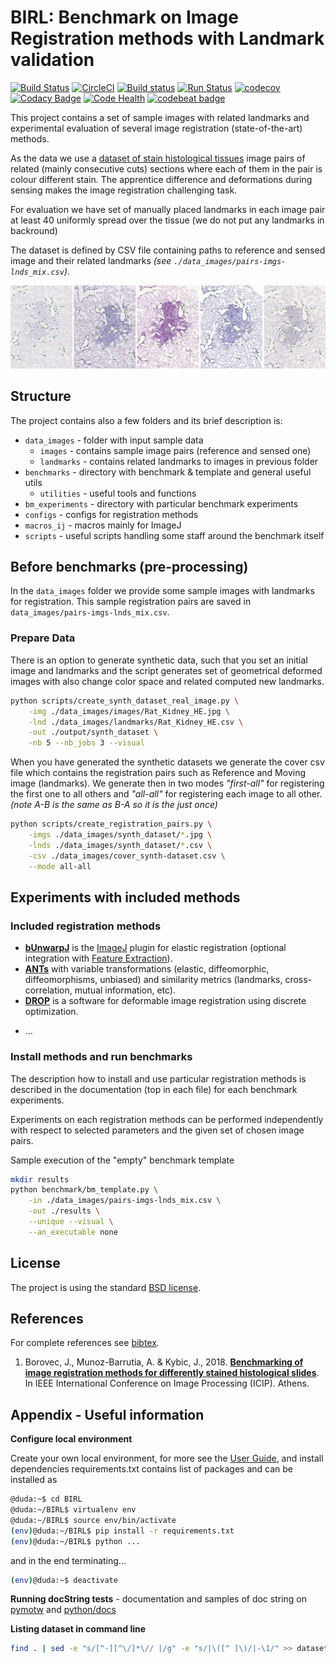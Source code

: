 # BIRL: Benchmark on Image Registration methods with Landmark validation

[![Build Status](https://travis-ci.org/Borda/BIRL.svg?branch=master)](https://travis-ci.org/Borda/BIRL)
[![CircleCI](https://circleci.com/gh/Borda/BIRL.svg?style=svg&circle-token=e58b9845aab1b02d749df60060afbac54138ea28)](https://circleci.com/gh/Borda/BIRL)
[![Build status](https://ci.appveyor.com/api/projects/status/rmfvuxix379eu6fh/branch/master?svg=true)](https://ci.appveyor.com/project/Borda/birl/branch/master)
[![Run Status](https://api.shippable.com/projects/585bfa66e18a291000c15f24/badge?branch=master)](https://app.shippable.com/github/Borda/BIRL)
[![codecov](https://codecov.io/gh/Borda/BIRL/branch/master/graph/badge.svg?token=JZwA1rlUGA)](https://codecov.io/gh/Borda/BIRL)
[![Codacy Badge](https://api.codacy.com/project/badge/Grade/b12d7a4a99d549a9baba6c9a83ad6b59)](https://www.codacy.com/project/Borda/BIRL/dashboard?utm_source=github.com&amp;utm_medium=referral&amp;utm_content=Borda/BIRL&amp;utm_campaign=Badge_Grade_Dashboard)
[![Code Health](https://landscape.io/github/Borda/BIRL/master/landscape.svg?style=flat)](https://landscape.io/github/Borda/BIRL/master)
[![codebeat badge](https://codebeat.co/badges/6dd13229-ca9e-4dae-9394-caf5f363082d)](https://codebeat.co/projects/github-com-borda-birl-master)
<!--
[![Coverage Badge](https://api.shippable.com/projects/585bfa66e18a291000c15f24/coverageBadge?branch=master)](https://app.shippable.com/github/Borda/BIRL)
-->

This project contains a set of sample images with related landmarks and experimental evaluation of several image registration (state-of-the-art) methods.

As the data we use a [dataset of stain histological tissues](http://cmp.felk.cvut.cz/~borovji3/?page=dataset) image pairs of related (mainly consecutive cuts) sections where each of them in the pair is colour different stain. The apprentice difference and deformations during sensing makes the image registration challenging task.

For evaluation we have set of manually placed landmarks in each image pair at least 40 uniformly spread over the tissue (we do not put any landmarks in backround)

The dataset is defined by CSV file containing paths to reference and sensed image and their related landmarks _(see `./data_images/pairs-imgs-lnds_mix.csv`)_.

![images-landmarks](figures/images-landmarks.jpg)

## Structure

The project contains also a few folders and its brief description is:

* `data_images` - folder with input sample data
    * `images` - contains sample image pairs (reference and sensed one)
    * `landmarks` - contains related landmarks to images in previous folder
* `benchmarks` - directory with benchmark & template and general useful utils
    * `utilities` - useful tools and functions
* `bm_experiments` - directory with particular benchmark experiments
* `configs` - configs for registration methods 
* `macros_ij` - macros mainly for ImageJ 
* `scripts` - useful scripts handling some staff around the benchmark itself


## Before benchmarks (pre-processing) 

In the `data_images` folder we provide some sample images with landmarks for registration. This sample registration pairs are saved in `data_images/pairs-imgs-lnds_mix.csv`. 

### Prepare Data

There is an option to generate synthetic data, such that you set an initial image and landmarks and the script generates  set of geometrical deformed images with also change color space and related computed new landmarks.

```bash
python scripts/create_synth_dataset_real_image.py \
    -img ./data_images/images/Rat_Kidney_HE.jpg \
    -lnd ./data_images/landmarks/Rat_Kidney_HE.csv \
    -out ./output/synth_dataset \
    -nb 5 --nb_jobs 3 --visual
```

When you have generated the synthetic datasets we generate the cover csv file which contains the registration pairs such as Reference and Moving image (landmarks). We generate then in two modes _"first-all"_ for registering the first one to all others and _"all-all"_ for registering each image to all other. 
_(note A-B is the same as B-A so it is the just once)_

```bash
python scripts/create_registration_pairs.py \
    -imgs ./data_images/synth_dataset/*.jpg \
    -lnds ./data_images/synth_dataset/*.csv \
    -csv ./data_images/cover_synth-dataset.csv \
    --mode all-all
```

## Experiments with included methods

### Included registration methods

* **[bUnwarpJ](http://imagej.net/BUnwarpJ)** is the [ImageJ](https://imagej.nih.gov/ij/) plugin for elastic registration (optional integration with [Feature Extraction](http://imagej.net/Feature_Extraction)).
* **[ANTs](https://sourceforge.net/projects/advants)** with variable transformations (elastic, diffeomorphic, diffeomorphisms, unbiased) and similarity metrics (landmarks, cross-correlation, mutual information, etc).
* **[DROP](http://www.mrf-registration.net)** is a software for deformable image registration using discrete optimization.
<!-- 
* **[Elastix](http://elastix.isi.uu.nl)** is wide framework for image registration
* **[RVSS](http://imagej.net/Register_Virtual_Stack_Slices)** is [ImageJ](https://imagej.nih.gov/ij/) plugin Register Virtual Stack Slices
-->
* ...

### Install methods and run benchmarks

The description how to install and use particular registration methods is described in the documentation (top in each file) for each benchmark experiments.

Experiments on each registration methods can be performed independently with respect to selected parameters and the given set of chosen image pairs.

Sample execution of the "empty" benchmark template
```bash
mkdir results
python benchmark/bm_template.py \
    -in ./data_images/pairs-imgs-lnds_mix.csv \
    -out ./results \
    --unique --visual \
    --an_executable none
```


## License

The project is using the standard [BSD license](http://opensource.org/licenses/BSD-2-Clause).


## References

For complete references see [bibtex](docs/references.bib).
1. Borovec, J., Munoz-Barrutia, A. & Kybic, J., 2018. **[Benchmarking of image registration methods for differently stained histological slides](https://www.researchgate.net/publication/325019076_Benchmarking_of_image_registration_methods_for_differently_stained_histological_slides)**. In IEEE International Conference on Image Processing (ICIP). Athens. 

## Appendix - Useful information

**Configure local environment**

Create your own local environment, for more see the [User Guide](https://pip.pypa.io/en/latest/user_guide.html), and install dependencies requirements.txt contains list of packages and can be installed as
```bash
@duda:~$ cd BIRL 
@duda:~/BIRL$ virtualenv env
@duda:~/BIRL$ source env/bin/activate  
(env)@duda:~/BIRL$ pip install -r requirements.txt  
(env)@duda:~/BIRL$ python ...
```
and in the end terminating...
```bash
(env)@duda:~$ deactivate
```

**Running docString tests** - documentation and samples of doc string on [pymotw](https://pymotw.com/2/doctest/) and [python/docs](https://docs.python.org/2/library/doctest.html)

**Listing dataset in command line**  
```bash
find . | sed -e "s/[^-][^\/]*\// |/g" -e "s/|\([^ ]\)/|-\1/" >> dataset.txt
```